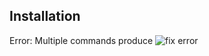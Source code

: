 ## Installation
Error: Multiple commands produce
![fix error ](https://user-images.githubusercontent.com/3395492/46074144-0ac18300-c187-11e8-973b-4d08251fcb18.png)